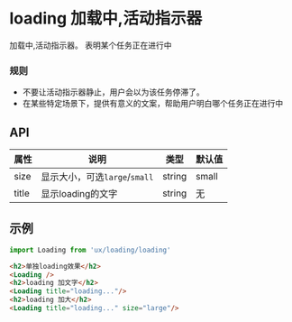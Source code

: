 # loading 加载中,活动指示器
加载中,活动指示器。 表明某个任务正在进行中

### 规则
- 不要让活动指示器静止，用户会以为该任务停滞了。
- 在某些特定场景下，提供有意义的文案，帮助用户明白哪个任务正在进行中


## API

属性 | 说明 | 类型 | 默认值
----|-----|------|------
|  size  | 显示大小，可选`large`/`small` | string  | small  |
|  title  | 显示loading的文字 | string  | 无 |



## 示例

```js
import Loading from 'ux/loading/loading'
```
```html
<h2>单独loading效果</h2>
<Loading />
<h2>loading 加文字</h2>
<Loading title="loading..."/>
<h2>loading 加大</h2>
<Loading title="loading..." size="large"/>
```
